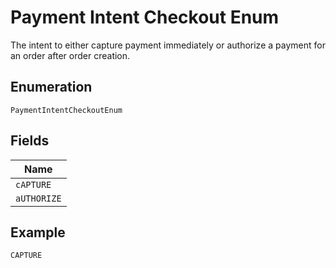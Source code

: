 
# Payment Intent Checkout Enum

The intent to either capture payment immediately or authorize a payment for an order after order creation.

## Enumeration

`PaymentIntentCheckoutEnum`

## Fields

| Name |
|  --- |
| `cAPTURE` |
| `aUTHORIZE` |

## Example

```
CAPTURE
```

